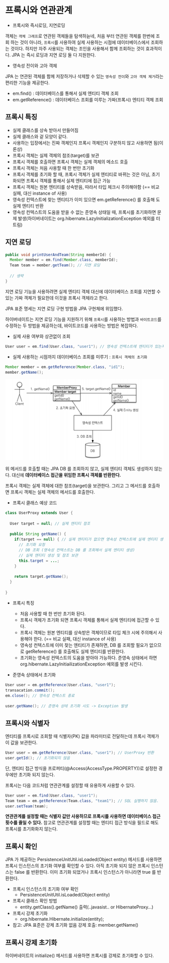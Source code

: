 # 프록시와 연관관계

- 프록시와 즉시로딩, 지연로딩

객체는 `객체 그래프`로 연관된 객체들을 탐색하늗네, 처음 부터 연관된 객체를 한번에 조회 하는 것이 아니라, `프록시`를 사용하여 실제 사용하는 시점에 데이터베이스에서 조회하는 것이다.
하지만 자주 사용되는 객체는 조인을 사용해서 함께 조회하는 것이 효과적이다. JPA 는 즉시 로딩과 지연 로딩 둘 다 지원한다.

- 영속성 전이와 고아 객체

JPA 는 연관된 객체를 함께 저장하거나 삭제할 수 있는 `영속성 전이`와 `고아 객체 제거`라는 편리한 기능을 제공한다.

- em.find() : 데이터베이스를 통해서 실제 엔티티 객체 조회
- em.getReference() : 데이터베이스 조회를 미루는 가짜(프록시) 엔티티 객체 조회

## 프록시 특징

- 실제 클래스를 상속 받아서 만들어짐
- 실제 클래스와 겉 모양이 같다. 
- 사용하는 입장에서는 진짜 객체인지 프록시 객체인지 구분하지 않고 사용하면 됨(이론상)
- 프록시 객체는 실제 객체의 참조(target)를 보관
- 프록시 객체를 호출하면 프록시 객체는 실제 객체의 메소드 호출
- 프록시 객체는 처음 사용할 때 한 번만 초기화
- 프록시 객체를 초기화 할 때, 프록시 객체가 실제 엔티티로 바뀌는 것은 아님, 초기화되면 프록시 객체를 통해서 실제 엔티티에 접근 가능
- 프록시 객체는 원본 엔티티를 상속받음, 따라서 타입 체크시 주의해야함 (== 비교 실패, 대신 instance of 사용) 
- 영속성 컨텍스트에 찾는 엔티티가 이미 있으면 em.getReference() 를 호출해 도 실제 엔티티 반환
- 영속성 컨텍스트의 도움을 받을 수 없는 준영속 상태일 때, 프록시를 초기화하면 문제 발생(하이버네이트는 org.hibernate.LazyInitializationException 예외를 터트림)

## 지연 로딩

```java
public void printUserAndTeam(String memberId) {
  Member member = em.find(Member.class, memberId);
  Team team = member.getTeam(); // 지연 로딩

  // 생략
}
```

지연 로딩 기능을 사용하려면 실제 엔티티 객체 대신에 데이터베이스 조회를 지연할 수 있는 가짜 객체가 필요한데 이것을 프록시 객체라고 한다.

JPA 표준 명세는 지연 로딩 구현 방법을 JPA 구현체에 위임했다. 

하이버네이트는 지연 로딩 기능을 지원하기 위해 `프록시`를 사용하는 방법과 `바이트코드`를 수정하는 두 방법을 제공하는데, 바이트코드를 사용하는 방법은 복잡하다.

- 실제 사용 여부와 상관없이 조회

```java
User user = em.find(User.class, "user1"); // 영속성 컨텍스트에 엔티티가 있는지 조회하고 없으면 DB 에서 조회
```

- 실제 사용하는 시점까지 데이터베이스 조회를 미루기 : `프록시 객체의 초기화`

```java
Member member = em.getReference(Member.class, "id1"); 
member.getName();
```

![JPA](../basic/images/jpa_1_5.PNG)

위 메서드를 호출할 때는 JPA DB 를 조회하지 않고, 실제 엔티티 객체도 생성하지 않는다. 대신에 __데이터베이스 접근을 위임한 프록시 객체를 반환한다.__

프록시 객체는 실제 객체에 대한 참조(target)을 보관한다. 그리고 그 메서드를 호출하면 프록시 객체는 실제 객체의 메서드를 호출한다.

- 프록시 클래스 예상 코드

```java
class UserProxy extends User {
  
  User target = null; // 실제 엔티티 참조
  
  public String getName() {
    if(target == null) { // 실제 엔티티가 없으면 영속성 컨텍스트에 실제 엔티티 생성을 요청(= 초기화)
      // 초기화 요청
      // DB 조회 (영속성 컨텍스트는 DB 를 조회해서 실제 엔티티 생성)
      // 실제 엔티티 생성 및 참조 보관
      this.target = ...;
    }
    
    return target.getName();
  }

}
```

- 프록시 특징
  - 처음 사용할 때 한 번만 초기화 된다.
  - 프록시 객체가 초기화 되면 프록시 객체를 통해서 실제 엔티티에 접근할 수 있다.
  - 프록시 객체는 원본 엔티티를 상속받은 객체이므로 타입 체크 시에 주의해서 사용해야 한다. (== 비교 실패, 대신 instance of 사용) 
  - 영속성 컨텍스트에 이미 찾는 엔티티가 존재하면, DB 를 조회할 필요가 없으므로 getReference() 를 호출해도 실제 엔티티를 반환한다.
  - 초기화는 영속성 컨텍스트의 도움을 받아야 가능하다. 준영속 상태에서 하면 org.hibernate.LazyInitiailizationException 예외를 발생 시킨다.

- 준영속 상태에서 초기화

```java
User user = em.getReference(User.class, "user1");
transacation.commit();
em.close(); // 영속성 컨텍스트 종료

user.getName(); // 준영속 상테 초기화 시도 -> Exception 발생
```

## 프록시와 식별자

엔티티를 프록시로 조회할 때 식별자(PK) 값을 파라미터로 전달하는데 프록시 객체가 이 값을 보관한다.
 
```java
User user = em.getReference(User.class, "user1"); // UserProxy 반환
user.getId(); // 초기화되지 않음
```

단, 엔티티 접근 방식을 프로퍼티(@Access(AccessType.PROPERTY))로 설정한 경우에만 초기화 되지 않는다.

프록시는 다음 코드처럼 연관관계를 설정할 때 유용하게 사용할 수 있다.

```java
User user = em.find(User.class, "user1");
Team team = em.getReference(Team.class, "team1"); // SQL 실행하지 않음.
user.setTeam(team);
```

__연관관계를 설정할 때는 식별자 값만 사용하므로 프록시를 사용하면 데이터베이스 접근 횟수를 줄일 수 있다.__ 참고로 연관관계를 설정할 때는 엔티티 접근 방식을 필드로 해도 
프록시를 초기화화지 않는다.

## 프록시 확인

JPA 가 제공하는 PersistenceUnitUtil.isLoaded(Object entity) 메서드를 사용하면 프록시 인스턴스의 초기화 여부를 확인할 수 있다. 아직 초기화 되지 않은 프록시 인스턴스는 false 를 반환한다.
이미 초기화 되었거나 프록시 인스턴스가 아니라면 true 를 반환한다.

- 프록시 인스턴스의 초기화 여부 확인
  - PersistenceUnitUtil.isLoaded(Object entity) 
- 프록시 클래스 확인 방법
  - entity.getClass().getName() 출력(..javasist.. or HibernateProxy…) 
- 프록시 강제 초기화
  - org.hibernate.Hibernate.initialize(entity); 
- 참고: JPA 표준은 강제 초기화 없음 강제 호출: member.getName()

## 프록시 강제 초기화

하이버네이트의 initialize() 메서드를 사용하면 프록시를 강제로 초기화할 수 있다.

